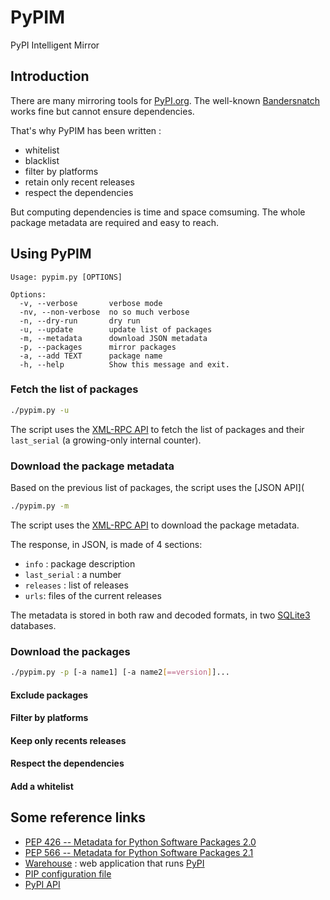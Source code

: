 # PyPIM

PyPI Intelligent Mirror

## Introduction

There are many mirroring tools for [PyPI.org](https://pypi.org). The well-known [Bandersnatch](https://bandersnatch.readthedocs.io) works fine but cannot ensure dependencies.

That's why PyPIM has been written :

* whitelist
* blacklist
* filter by platforms
* retain only recent releases
* respect the dependencies

But computing dependencies is time and space comsuming. The whole package metadata are required and easy to reach.

## Using PyPIM

```
Usage: pypim.py [OPTIONS]

Options:
  -v, --verbose       verbose mode
  -nv, --non-verbose  no so much verbose
  -n, --dry-run       dry run
  -u, --update        update list of packages
  -m, --metadata      download JSON metadata
  -p, --packages      mirror packages
  -a, --add TEXT      package name
  -h, --help          Show this message and exit.
```

### Fetch the list of packages

```bash
./pypim.py -u
```
The script uses the [XML-RPC API](https://warehouse.readthedocs.io/api-reference/xml-rpc/#mirroring-support) to fetch the list of packages and their `last_serial` (a growing-only internal counter).

### Download the package metadata

Based on the previous list of packages, the script uses the [JSON API](
```bash
./pypim.py -m
```
The script uses the [XML-RPC API](https://warehouse.readthedocs.io/api-reference/json/) to download the package metadata.

The response, in JSON, is made of 4 sections:

* `info` : package description
* `last_serial` : a number
* `releases` : list of releases
* `urls`: files of the current releases

The metadata is stored in both raw and decoded formats, in two [SQLite3](https://www.sqlite.org) databases.

### Download the packages

```bash
./pypim.py -p [-a name1] [-a name2[==version]]...
```

#### Exclude packages

#### Filter by platforms

#### Keep only recents releases

#### Respect the dependencies

#### Add a whitelist

## Some reference links

* [PEP 426 -- Metadata for Python Software Packages 2.0]([https://www.python.org/dev/peps/pep-0426/)
* [PEP 566 -- Metadata for Python Software Packages 2.1](https://www.python.org/dev/peps/pep-0566/)
* [Warehouse](https://warehouse.readthedocs.io) : web application that runs [PyPI](https://pypi.org)
* [PIP configuration file](https://pip.pypa.io/en/stable/user_guide/#config-file)
* [PyPI API](https://warehouse.readthedocs.io/api-reference/)

